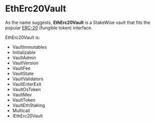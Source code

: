 # EthErc20Vault

As the name suggests, **EthErc20Vault** is a StakeWise vault that fits the popular [ERC-20](https://ethereum.org/en/developers/docs/standards/tokens/erc-20/) (fungible token) interface.

EthErc20Vault is:

* VaultImmutables
* Initializable
* VaultAdmin
* VaultVersion
* VaultFee
* VaultState
* VaultValidators
* VaultEnterExit
* VaultOsToken
* VaultMev
* VaultToken
* VaultEthStaking
* Multicall
* IEthErc20Vault
